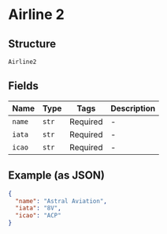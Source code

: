 
# Airline 2

## Structure

`Airline2`

## Fields

| Name | Type | Tags | Description |
|  --- | --- | --- | --- |
| `name` | `str` | Required | - |
| `iata` | `str` | Required | - |
| `icao` | `str` | Required | - |

## Example (as JSON)

```json
{
  "name": "Astral Aviation",
  "iata": "8V",
  "icao": "ACP"
}
```

